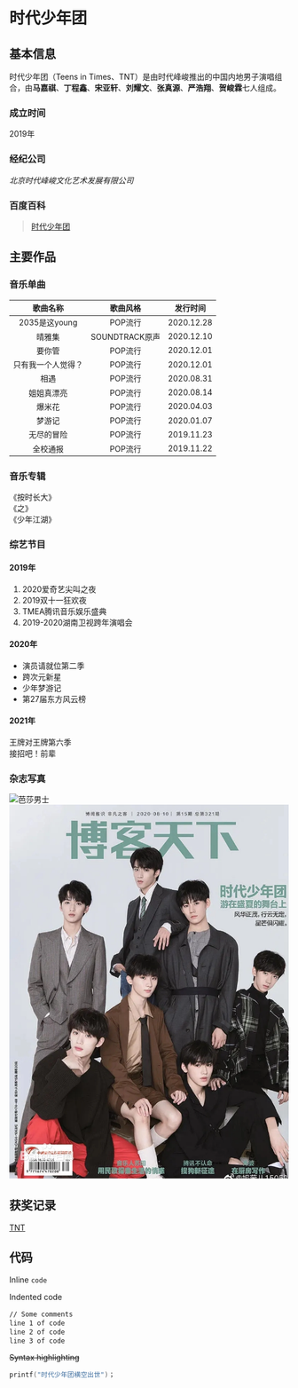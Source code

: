 # 时代少年团
## 基本信息
时代少年团（Teens in Times、TNT）是由时代峰峻推出的中国内地男子演唱组合，由**马嘉祺**、**丁程鑫**、**宋亚轩**、**刘耀文**、**张真源**、**严浩翔**、**贺峻霖**七人组成。
### 成立时间
2019年
### 经纪公司
*北京时代峰峻文化艺术发展有限公司*
### 百度百科
>[时代少年团](https://baike.baidu.com/item/%E6%97%B6%E4%BB%A3%E5%B0%91%E5%B9%B4%E5%9B%A2/23799998?fr=aladdin)
## 主要作品
### 音乐单曲
| 歌曲名称 | 歌曲风格 | 发行时间 |
| :-----:|  :----: | :----: |
| 2035是这young | POP流行 | 2020.12.28 |
| 晴雅集 | SOUNDTRACK原声   | 2020.12.10 |
| 要你管 | POP流行 | 2020.12.01 |
| 只有我一个人觉得？ | POP流行 | 2020.12.01 |
| 相遇 | POP流行 | 2020.08.31 |
| 姐姐真漂亮 | POP流行 | 2020.08.14 |
| 爆米花 | POP流行 | 2020.04.03 |
| 梦游记 | POP流行 | 2020.01.07 |
| 无尽的冒险 | POP流行 | 2019.11.23 |
| 全校通报 | POP流行 | 2019.11.22 |
### 音乐专辑
《按时长大》  
《之》  
《少年江湖》
### 综艺节目
#### 2019年
1. 2020爱奇艺尖叫之夜  
2. 2019双十一狂欢夜  
3. TMEA腾讯音乐娱乐盛典  
4. 2019-2020湖南卫视跨年演唱会
#### 2020年
* 演员请就位第二季   
* 跨次元新星  
* 少年梦游记  
* 第27届东方风云榜
#### 2021年
王牌对王牌第六季  
接招吧！前辈  

### 杂志写真
![芭莎男士](https://p0.ssl.img.360kuai.com/t0185c340368ab5ecd5.webp)
![博客天下](./photo.jpg "handsome")
## 获奖记录

[TNT](./TNT.md)



## 代码

Inline `code`

Indented code

    // Some comments
    line 1 of code
    line 2 of code
    line 3 of code


~~Syntax highlighting~~

``` c
printf("时代少年团横空出世")；
```
